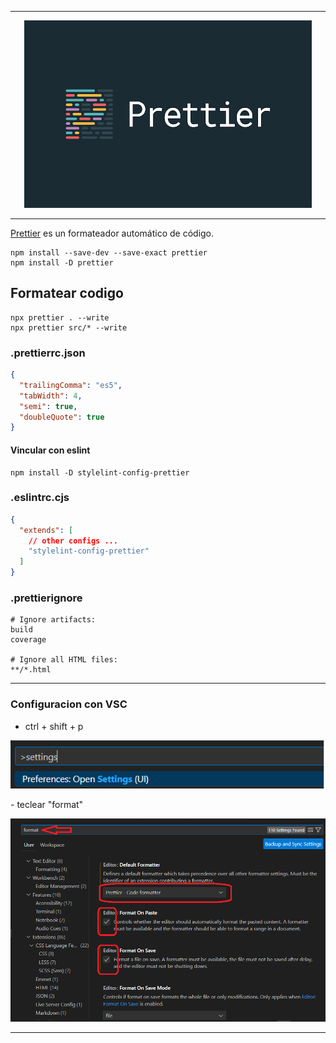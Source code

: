 <hr>
<p align="center">
  <img width="460" height="300" src="src/public/prettier.png">
</p>
<hr>

[Prettier](https://prettier.io) es un formateador automático de código.

```
npm install --save-dev --save-exact prettier
npm install -D prettier
```

## Formatear codigo

```
npx prettier . --write
npx prettier src/* --write
```

### .prettierrc.json

```json
{
  "trailingComma": "es5",
  "tabWidth": 4,
  "semi": true,
  "doubleQuote": true
}
```

#### Vincular con eslint

```
npm install -D stylelint-config-prettier
```

### .eslintrc.cjs

```json
{
  "extends": [
    // other configs ...
    "stylelint-config-prettier"
  ]
}
```

### .prettierignore

```git
# Ignore artifacts:
build
coverage

# Ignore all HTML files:
**/*.html
```

<hr>

### Configuracion con VSC

- ctrl + shift + p

<p align="center">
  <img width="" height="" src="./src/public/vsc-prettier-settings.png">
</p>
- teclear "format"
<p align="center">
  <img width="" height="" src="./src/public/vsc-prettier-settings-fotmat.png">
</p>
<hr>

